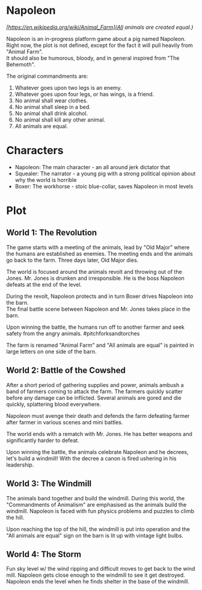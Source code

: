 # Napoleon

*[https://en.wikipedia.org/wiki/Animal_Farm](All animals are created equal.)*

Napoleon is an in-progress platform game about a pig named Napoleon.  Right now, the 
plot is not defined, except for the fact it will pull heavily from "Animal Farm".  
It should also be humorous, bloody, and in general inspired from "The Behemoth".


The original commandments are:

1. Whatever goes upon two legs is an enemy.
2. Whatever goes upon four legs, or has wings, is a friend.
3. No animal shall wear clothes.
4. No animal shall sleep in a bed.
5. No animal shall drink alcohol.
6. No animal shall kill any other animal.
7. All animals are equal.


# Characters

* Napoleon:  The main character - an all around jerk dictator that 
* Squealer:  The narrator - a young pig with a strong political opinion about 
why the world is horrible
* Boxer:  The workhorse - stoic blue-collar, saves Napoleon in most levels


# Plot

## World 1:  The Revolution


The game starts with a meeting of the animals, lead by "Old Major" where the humans 
are established as enemies.  The meeting ends and the animals go back to the farm.
Three days later, Old Major dies.

The world is focused around the animals revolt and throwing out of the Jones.  Mr. Jones
is drunken and irresponsible.  He is the boss Napoleon defeats at the end of the level.

During the revolt, Napoleon protects and in turn Boxer drives Napoleon into the barn.  
The final battle scene between Napoleon and Mr. Jones takes place in the barn.

Upon winning the battle, the humans run off to another farmer and seek safety from 
the angry animals.  #pitchforksandtorches

The farm is renamed "Animal Farm" and "All animals are equal" is painted in large 
letters on one side of the barn.




## World 2:  Battle of the Cowshed

After a short period of gathering supplies and power, animals ambush a band of farmers 
coming to attack the farm.  The farmers quickly scatter before any damage can be
inflicted.  Several animals are gored and die quickly, splattering blood everywhere.

Napoleon must avenge their death and defends the farm defeating farmer after 
farmer in various scenes and mini battles.

The world ends with a rematch with Mr. Jones.  He has better weapons and significantly
harder to defeat.

Upon winning the battle, the animals celebrate Napoleon and he decrees, let's build 
a windmill!  With the decree a canon is fired ushering in his leadership.




## World 3:  The Windmill

The animals band together and build the windmill.  During this world, 
the "Commandments of Animalism" are emphasised as the animals build the windmill.
Napoleon is faced with fun physics problems and puzzles to climb the hill.  

Upon reaching the top of the hill, the windmill is put into operation and the "All animals are equal"
sign on the barn is lit up with vintage light bulbs.




## World 4:  The Storm

Fun sky level w/ the wind ripping and difficult moves to get back to the wind mill.
Napoleon gets close enough to the windmill to see it get destroyed.  Napoleon ends the 
level when he finds shelter in the base of the windmill.


